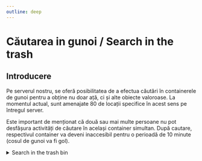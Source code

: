 ```yaml
---
outline: deep
---
```


# Căutarea in gunoi / Search in the trash

## Introducere

Pe serverul nostru, se oferă posibilitatea de a efectua căutări în containerele de gunoi pentru a obține nu doar ață, ci și alte obiecte valoroase. La momentul actual, sunt amenajate 80 de locații specifice în acest sens pe întregul server.

Este important de menționat că două sau mai multe persoane nu pot desfășura activități de căutare în același container simultan. După cautare, respectivul container va deveni inaccesibil pentru o perioadă de 10 minute (cosul de gunoi va fi gol).

<details>
  <summary>Search in the trash bin</summary>
  <img src="https://assets.b-zone.ro/images/wiki/trash-bin-search.gif" alt="Search in the trash bin">
</details>